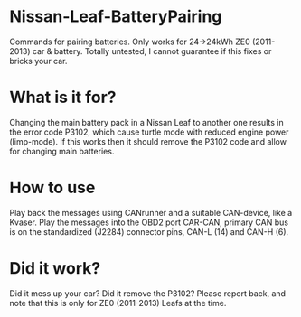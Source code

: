 # Nissan-Leaf-BatteryPairing
Commands for pairing batteries. Only works for 24->24kWh ZE0 (2011-2013) car & battery. Totally untested, I cannot guarantee if this fixes or bricks your car.

# What is it for?
Changing the main battery pack in a Nissan Leaf to another one results in the error code P3102, which cause turtle mode with reduced engine power (limp-mode). If this works then it should remove the P3102 code and allow for changing main batteries. 

# How to use
Play back the messages using CANrunner and a suitable CAN-device, like a Kvaser. Play the messages into the OBD2 port CAR-CAN, primary CAN bus is on the standardized (J2284) connector pins, CAN-L (14) and CAN-H (6).

# Did it work?
Did it mess up your car? Did it remove the P3102? Please report back, and note that this is only for ZE0 (2011-2013) Leafs at the time.
